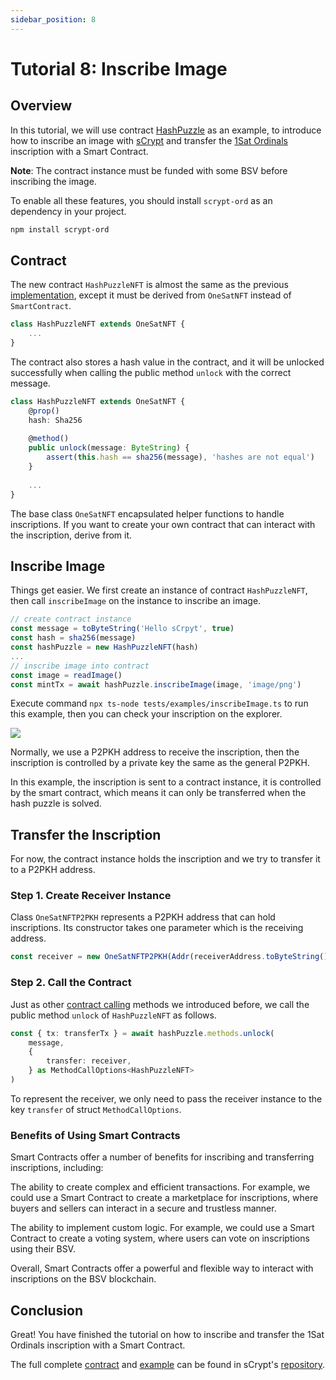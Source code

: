 ```yaml
---
sidebar_position: 8
---
```


# Tutorial 8: Inscribe Image

## Overview

In this tutorial, we will use contract [HashPuzzle](https://github.com/sCrypt-Inc/boilerplate/blob/master/src/contracts/hashPuzzle.ts) as an example, to introduce how to inscribe an image with [sCrypt](https://scrypt.io/) and transfer the [1Sat Ordinals](https://docs.1satordinals.com/) inscription with a Smart Contract.

**Note**: The contract instance must be funded with some BSV before inscribing the image.


To enable all these features, you should install `scrypt-ord` as an dependency in your project.

```bash
npm install scrypt-ord
```

## Contract

The new contract `HashPuzzleNFT` is almost the same as the previous [implementation](https://github.com/sCrypt-Inc/boilerplate/blob/master/src/contracts/hashPuzzle.ts), except it must be derived from `OneSatNFT` instead of `SmartContract`.

```ts
class HashPuzzleNFT extends OneSatNFT {
    ...
}
```

The contract also stores a hash value in the contract, and it will be unlocked successfully when calling the public method `unlock` with the correct message.

```ts
class HashPuzzleNFT extends OneSatNFT {
    @prop()
    hash: Sha256
    
    @method()
    public unlock(message: ByteString) {
        assert(this.hash == sha256(message), 'hashes are not equal')
    }
    
    ...
}
```

The base class `OneSatNFT` encapsulated helper functions to handle inscriptions. If you want to create your own contract that can interact with the inscription, derive from it.

## Inscribe Image

Things get easier. We first create an instance of contract `HashPuzzleNFT`, then call `inscribeImage` on the instance to inscribe an image.

```ts
// create contract instance
const message = toByteString('Hello sCrpyt', true)
const hash = sha256(message)
const hashPuzzle = new HashPuzzleNFT(hash)
...
// inscribe image into contract
const image = readImage()
const mintTx = await hashPuzzle.inscribeImage(image, 'image/png')
```

Execute command `npx ts-node tests/examples/inscribeImage.ts` to run this example, then you can check your inscription on the explorer.

![](https://aaron67-public.oss-cn-beijing.aliyuncs.com/202310061056575.png)

Normally, we use a P2PKH address to receive the inscription, then the inscription is controlled by a private key the same as the general P2PKH.

In this example, the inscription is sent to a contract instance, it is controlled by the smart contract, which means it can only be transferred when the hash puzzle is solved.

## Transfer the Inscription

For now, the contract instance holds the inscription and we try to transfer it to a P2PKH address.

### Step 1. Create Receiver Instance

Class `OneSatNFTP2PKH` represents a P2PKH address that can hold inscriptions. Its constructor takes one parameter which is the receiving address.

```ts
const receiver = new OneSatNFTP2PKH(Addr(receiverAddress.toByteString()))
```

### Step 2. Call the Contract

Just as other [contract calling](../how-to-deploy-and-call-a-contract/how-to-deploy-and-call-a-contract.md#contract-call) methods we introduced before, we call the public method `unlock` of `HashPuzzleNFT` as follows.

```ts
const { tx: transferTx } = await hashPuzzle.methods.unlock(
    message,
    {
        transfer: receiver,
    } as MethodCallOptions<HashPuzzleNFT>
)
```

To represent the receiver, we only need to pass the receiver instance to the key `transfer` of struct `MethodCallOptions`.

### Benefits of Using Smart Contracts
Smart Contracts offer a number of benefits for inscribing and transferring inscriptions, including:

The ability to create complex and efficient transactions. For example, we could use a Smart Contract to create a marketplace for inscriptions, where buyers and sellers can interact in a secure and trustless manner.

The ability to implement custom logic. For example, we could use a Smart Contract to create a voting system, where users can vote on inscriptions using their BSV.

Overall, Smart Contracts offer a powerful and flexible way to interact with inscriptions on the BSV blockchain.

## Conclusion

Great! You have finished the tutorial on how to inscribe and transfer the 1Sat Ordinals inscription with a Smart Contract.

The full complete [contract](https://github.com/sCrypt-Inc/scrypt-ord/blob/master/tests/contracts/hashPuzzleNFT.ts) and [example](https://github.com/sCrypt-Inc/scrypt-ord/blob/master/tests/examples/inscribeImage.ts) can be found in sCrypt's [repository](https://github.com/sCrypt-Inc/scrypt-ord).
